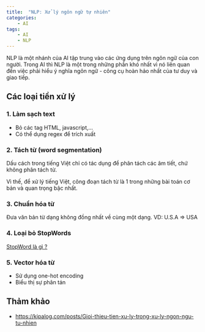 ```yaml
---
title:  "NLP: Xử lý ngôn ngữ tự nhiên"
categories: 
    - AI
tags: 
    - AI 
    - NLP
---
```


NLP là một nhánh của AI tập trung vào các ứng dụng trên ngôn ngữ của con người. Trong AI thì NLP là một trong những phần khó nhất vì nó liên quan đến việc phải hiểu ý nghĩa ngôn ngữ - công cụ hoàn hảo nhất của tư duy và giao tiếp.

## Các loại tiền xử lý
### 1. Làm sạch text
- Bỏ các tag HTML, javascript,...
- Có thể dụng regex để trích xuất

### 2. Tách từ (word segmentation)
Dấu cách trong tiếng Việt chỉ có tác dụng để phân tách các âm tiết, chứ không phân tách từ.

Vì thế, để xử lý tiếng Việt, công đoạn tách từ là 1 trong những bài toán cơ bản và quan trọng bậc nhất.

### 3. Chuẩn hóa từ 
Đưa văn bản từ dạng không đồng nhất về cùng một dạng.
VD: U.S.A => USA

### 4. Loại bỏ StopWords
[StopWord là gì ?](www.minhdq99hp.github.io/2019/08/29/nlp-terms/)

### 5. Vector hóa từ
- Sử dụng one-hot encoding
- Biểu thị sự phân tán


## Thảm khảo
- https://kipalog.com/posts/Gioi-thieu-tien-xu-ly-trong-xu-ly-ngon-ngu-tu-nhien